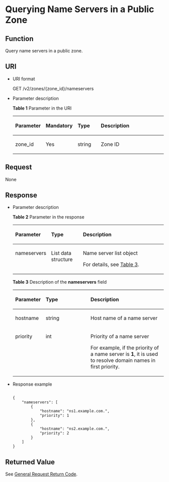 # Querying Name Servers in a Public Zone<a name="EN-US_TOPIC_0057343056"></a>

## Function<a name="section55898385"></a>

Query name servers in a public zone.

## URI<a name="section33323423"></a>

-   URI format

    GET /v2/zones/\{zone\_id\}/nameservers

-   Parameter description

    **Table  1**  Parameter in the URI

    <a name="table14024165"></a><table><thead align="left"><tr id="row26592044"><th class="cellrowborder" valign="top" width="19.41%" id="mcps1.2.5.1.1"><p id="p6471942"><a name="p6471942"></a><a name="p6471942"></a><strong id="b162774213314533"><a name="b162774213314533"></a><a name="b162774213314533"></a>Parameter</strong></p>
    </th>
    <th class="cellrowborder" valign="top" width="19.97%" id="mcps1.2.5.1.2"><p id="p54465313"><a name="p54465313"></a><a name="p54465313"></a><strong id="b593421527191713"><a name="b593421527191713"></a><a name="b593421527191713"></a>Mandatory</strong></p>
    </th>
    <th class="cellrowborder" valign="top" width="15.65%" id="mcps1.2.5.1.3"><p id="p49614245"><a name="p49614245"></a><a name="p49614245"></a><strong id="b84235270619112"><a name="b84235270619112"></a><a name="b84235270619112"></a>Type</strong></p>
    </th>
    <th class="cellrowborder" valign="top" width="44.97%" id="mcps1.2.5.1.4"><p id="p59330872"><a name="p59330872"></a><a name="p59330872"></a><strong id="b842352706112423"><a name="b842352706112423"></a><a name="b842352706112423"></a>Description</strong></p>
    </th>
    </tr>
    </thead>
    <tbody><tr id="row41071365"><td class="cellrowborder" valign="top" width="19.41%" headers="mcps1.2.5.1.1 "><p id="p38446258"><a name="p38446258"></a><a name="p38446258"></a>zone_id</p>
    </td>
    <td class="cellrowborder" valign="top" width="19.97%" headers="mcps1.2.5.1.2 "><p id="p27139175"><a name="p27139175"></a><a name="p27139175"></a>Yes</p>
    </td>
    <td class="cellrowborder" valign="top" width="15.65%" headers="mcps1.2.5.1.3 "><p id="p50789581"><a name="p50789581"></a><a name="p50789581"></a>string</p>
    </td>
    <td class="cellrowborder" valign="top" width="44.97%" headers="mcps1.2.5.1.4 "><p id="p20315403"><a name="p20315403"></a><a name="p20315403"></a>Zone ID</p>
    </td>
    </tr>
    </tbody>
    </table>


## Request<a name="section31475357"></a>

None

## Response<a name="section14842765"></a>

-   Parameter description

    **Table  2**  Parameter in the response

    <a name="table2534644119347"></a><table><thead align="left"><tr id="row2134485619347"><th class="cellrowborder" valign="top" width="18.47%" id="mcps1.2.4.1.1"><p id="p5121175619347"><a name="p5121175619347"></a><a name="p5121175619347"></a><strong id="b162774213314533_1"><a name="b162774213314533_1"></a><a name="b162774213314533_1"></a>Parameter</strong></p>
    </th>
    <th class="cellrowborder" valign="top" width="21.59%" id="mcps1.2.4.1.2"><p id="p5451156519347"><a name="p5451156519347"></a><a name="p5451156519347"></a><strong id="b84235270619112_1"><a name="b84235270619112_1"></a><a name="b84235270619112_1"></a>Type</strong></p>
    </th>
    <th class="cellrowborder" valign="top" width="59.940000000000005%" id="mcps1.2.4.1.3"><p id="p5336061019347"><a name="p5336061019347"></a><a name="p5336061019347"></a><strong id="b842352706112423_1"><a name="b842352706112423_1"></a><a name="b842352706112423_1"></a>Description</strong></p>
    </th>
    </tr>
    </thead>
    <tbody><tr id="row2724213119347"><td class="cellrowborder" valign="top" width="18.47%" headers="mcps1.2.4.1.1 "><p id="p5912903419347"><a name="p5912903419347"></a><a name="p5912903419347"></a>nameservers</p>
    </td>
    <td class="cellrowborder" valign="top" width="21.59%" headers="mcps1.2.4.1.2 "><p id="p2472241219347"><a name="p2472241219347"></a><a name="p2472241219347"></a>List data structure</p>
    </td>
    <td class="cellrowborder" valign="top" width="59.940000000000005%" headers="mcps1.2.4.1.3 "><p id="p64387025171923"><a name="p64387025171923"></a><a name="p64387025171923"></a>Name server list object</p>
    <p id="p60737358161124"><a name="p60737358161124"></a><a name="p60737358161124"></a>For details, see <a href="#EN-US_TOPIC_0057343056__table3847447219326">Table 3</a>.</p>
    </td>
    </tr>
    </tbody>
    </table>

    **Table  3**  Description of the  **nameservers**  field

    <a name="table3847447219326"></a><table><thead align="left"><tr id="row3833649519326"><th class="cellrowborder" valign="top" width="20.16%" id="mcps1.2.4.1.1"><p id="p3493722219342"><a name="p3493722219342"></a><a name="p3493722219342"></a><strong id="b162774213314533_2"><a name="b162774213314533_2"></a><a name="b162774213314533_2"></a>Parameter</strong></p>
    </th>
    <th class="cellrowborder" valign="top" width="29.67%" id="mcps1.2.4.1.2"><p id="p1134272819342"><a name="p1134272819342"></a><a name="p1134272819342"></a><strong id="b84235270619112_2"><a name="b84235270619112_2"></a><a name="b84235270619112_2"></a>Type</strong></p>
    </th>
    <th class="cellrowborder" valign="top" width="50.17%" id="mcps1.2.4.1.3"><p id="p4634576219342"><a name="p4634576219342"></a><a name="p4634576219342"></a><strong id="b842352706112423_2"><a name="b842352706112423_2"></a><a name="b842352706112423_2"></a>Description</strong></p>
    </th>
    </tr>
    </thead>
    <tbody><tr id="row3753895719326"><td class="cellrowborder" valign="top" width="20.16%" headers="mcps1.2.4.1.1 "><p id="p19222756195728"><a name="p19222756195728"></a><a name="p19222756195728"></a>hostname</p>
    </td>
    <td class="cellrowborder" valign="top" width="29.67%" headers="mcps1.2.4.1.2 "><p id="p13539398195728"><a name="p13539398195728"></a><a name="p13539398195728"></a>string</p>
    </td>
    <td class="cellrowborder" valign="top" width="50.17%" headers="mcps1.2.4.1.3 "><p id="p22949440195728"><a name="p22949440195728"></a><a name="p22949440195728"></a>Host name of a name server</p>
    </td>
    </tr>
    <tr id="row4963379019326"><td class="cellrowborder" valign="top" width="20.16%" headers="mcps1.2.4.1.1 "><p id="p20035160195728"><a name="p20035160195728"></a><a name="p20035160195728"></a>priority</p>
    </td>
    <td class="cellrowborder" valign="top" width="29.67%" headers="mcps1.2.4.1.2 "><p id="p12235287195728"><a name="p12235287195728"></a><a name="p12235287195728"></a>int</p>
    </td>
    <td class="cellrowborder" valign="top" width="50.17%" headers="mcps1.2.4.1.3 "><p id="p51534186195728"><a name="p51534186195728"></a><a name="p51534186195728"></a>Priority of a name server</p>
    <p id="p63758461163042"><a name="p63758461163042"></a><a name="p63758461163042"></a>For example, if the priority of a name server is <strong id="b842352706104533"><a name="b842352706104533"></a><a name="b842352706104533"></a>1</strong>, it is used to resolve domain names in first priority.</p>
    </td>
    </tr>
    </tbody>
    </table>


-   Response example

    ```
    
    {
        "nameservers": [
            {
                "hostname": "ns1.example.com.", 
                "priority": 1 
            }, 
            {
                "hostname": "ns2.example.com.", 
                "priority": 2
            }
        ]
    }
    ```


## **Returned Value**<a name="section66476022"></a>

See  [General Request Return Code](general-request-return-code.md).

